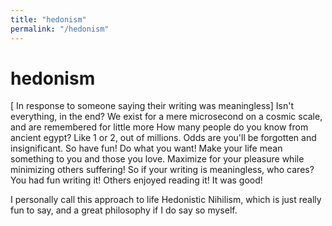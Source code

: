 ```yaml
---
title: "hedonism"
permalink: "/hedonism"
---
```

# hedonism

[ In response to someone saying their writing was meaningless]
Isn't everything, in the end?
We exist for a mere microsecond on a cosmic scale, and are remembered for little more
How many people do you know from ancient egypt? Like 1 or 2, out of millions. 
Odds are you'll be forgotten and insignificant.
So have fun! Do what you want! Make your life mean something to you and those you love.
Maximize for your pleasure while minimizing others suffering!
So if your writing is meaningless, who cares? You had fun writing it!
 Others enjoyed reading it! It was good!


I personally call this approach to life Hedonistic Nihilism, which is just really
 fun to say, and a great philosophy if I do say so myself.

